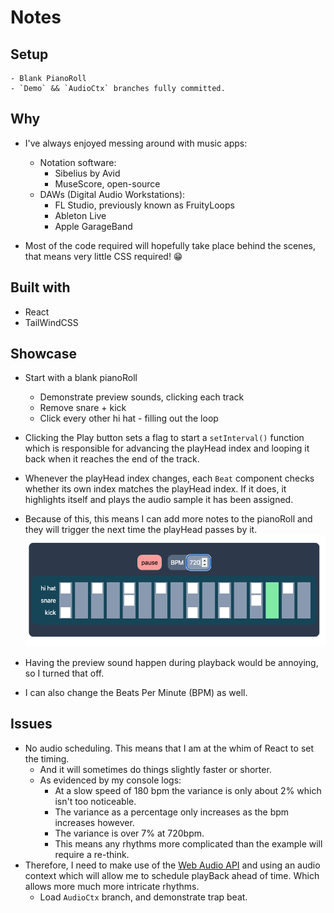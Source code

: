 # Notes

## Setup

    - Blank PianoRoll
    - `Demo` && `AudioCtx` branches fully committed.

## Why

- I've always enjoyed messing around with music apps:

  - Notation software:
    - Sibelius by Avid
    - MuseScore, open-source
  - DAWs (Digital Audio Workstations):
    - FL Studio, previously known as FruityLoops
    - Ableton Live
    - Apple GarageBand

- Most of the code required will hopefully take place behind the scenes, that means very little CSS required! 😁

## Built with

- React
- TailWindCSS

## Showcase

- Start with a blank pianoRoll

  - Demonstrate preview sounds, clicking each track
  - Remove snare + kick
  - Click every other hi hat - filling out the loop

- Clicking the Play button sets a flag to start a `setInterval()` function which is responsible for advancing the playHead index and looping it back when it reaches the end of the track.

- Whenever the playHead index changes, each `Beat` component checks whether its own index matches the playHead index. If it does, it highlights itself and plays the audio sample it has been assigned.

- Because of this, this means I can add more notes to the pianoRoll and they will trigger the next time the playHead passes by it.![Demo Screen Shot](demoScreen.png)
- Having the preview sound happen during playback would be annoying, so I turned that off.

- I can also change the Beats Per Minute (BPM) as well.

## Issues

- No audio scheduling. This means that I am at the whim of React to set the timing.
  - And it will sometimes do things slightly faster or shorter.
  - As evidenced by my console logs:
    - At a slow speed of 180 bpm the variance is only about 2% which isn't too noticeable.
    - The variance as a percentage only increases as the bpm increases however.
    - The variance is over 7% at 720bpm.
    - This means any rhythms more complicated than the example will require a re-think.
- Therefore, I need to make use of the [Web Audio API](https://developer.mozilla.org/en-US/docs/Web/API/Web_Audio_API) and using an audio context which will allow me to schedule playBack ahead of time. Which allows more much more intricate rhythms.
  - Load `AudioCtx` branch, and demonstrate trap beat.
